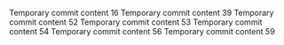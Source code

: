 Temporary commit content 16
Temporary commit content 39
Temporary commit content 52
Temporary commit content 53
Temporary commit content 54
Temporary commit content 56
Temporary commit content 59
